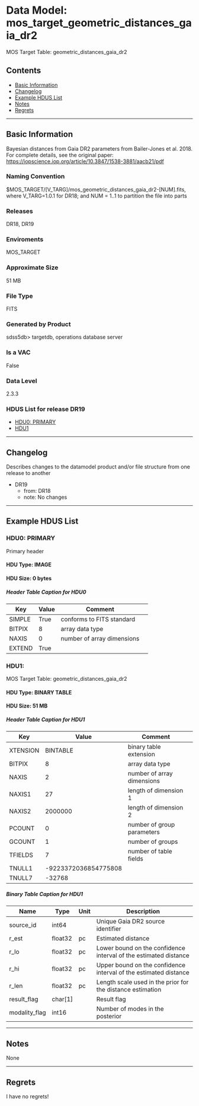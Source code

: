 # Data Model: mos_target_geometric_distances_gaia_dr2


MOS Target Table: geometric_distances_gaia_dr2


## Contents
- [Basic Information](#basic-information)
- [Changelog](#changelog)
- [Example HDUS List](#example-hdus-list)
- [Notes](#notes)
- [Regrets](#regrets)
---

## Basic Information
Bayesian distances from Gaia DR2 parameters from Bailer-Jones et al. 2018. For complete details, see the original paper: https://iopscience.iop.org/article/10.3847/1538-3881/aacb21/pdf

### Naming Convention
$MOS_TARGET/[V_TARG]/mos_geometric_distances_gaia_dr2-[NUM].fits, where V_TARG=1.0.1 for DR18; and NUM = 1..1 to partition the file into parts

### Releases
DR18, DR19

### Enviroments
MOS_TARGET

### Approximate Size
51 MB

### File Type
FITS

### Generated by Product
sdss5db> targetdb, operations database server

### Is a VAC
False

### Data Level
2.3.3

### HDUS List for release DR19
  - [HDU0: PRIMARY](#hdu0-primary)
  - [HDU1](#hdu1)

---

## Changelog
Describes changes to the datamodel product and/or file structure from one release to another
 - DR19
   - from: DR18
   - note: No changes

---
## Example HDUS List

### HDU0: PRIMARY
Primary header

#### HDU Type: IMAGE
#### HDU Size:  0 bytes

##### Header Table Caption for HDU0
Key | Value | Comment | |
| --- | --- | --- | --- |
| SIMPLE | True | conforms to FITS standard |
| BITPIX | 8 | array data type |
| NAXIS | 0 | number of array dimensions |
| EXTEND | True |  |



### HDU1: 
MOS Target Table: geometric_distances_gaia_dr2

#### HDU Type: BINARY TABLE
#### HDU Size:  51 MB

##### Header Table Caption for HDU1
Key | Value | Comment | |
| --- | --- | --- | --- |
| XTENSION | BINTABLE | binary table extension |
| BITPIX | 8 | array data type |
| NAXIS | 2 | number of array dimensions |
| NAXIS1 | 27 | length of dimension 1 |
| NAXIS2 | 2000000 | length of dimension 2 |
| PCOUNT | 0 | number of group parameters |
| GCOUNT | 1 | number of groups |
| TFIELDS | 7 | number of table fields |
| TNULL1 | -9223372036854775808 |  |
| TNULL7 | -32768 |  |

##### Binary Table Caption for HDU1
Name | Type | Unit | Description |
| --- | --- | --- | --- |
 | source_id | int64 |  | Unique Gaia DR2 source identifier |
 | r_est | float32 | pc | Estimated distance |
 | r_lo | float32 | pc | Lower bound on the confidence interval of the estimated distance |
 | r_hi | float32 | pc | Upper bound on the confidence interval of the estimated distance |
 | r_len | float32 | pc | Length scale used in the prior for the distance estimation |
 | result_flag | char[1] |  | Result flag |
 | modality_flag | int16 |  | Number of modes in the posterior |



---
## Notes
None

---
## Regrets
I have no regrets!